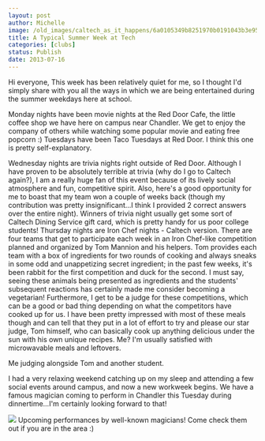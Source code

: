 ```yaml
---
layout: post
author: Michelle
image: /old_images/caltech_as_it_happens/6a0105349b8251970b0191043b3e95970c.jpg
title: A Typical Summer Week at Tech 
categories: [clubs]
status: Publish
date: 2013-07-16
---
```


Hi everyone,
This week has been relatively quiet for me, so I thought I'd simply share with you all the ways in which we are being entertained during the summer weekdays here at school.

Monday nights have been movie nights at the Red Door Cafe, the little coffee shop we have here on campus near Chandler. We get to enjoy the company of others while watching some popular movie and eating free popcorn :)
Tuesdays have been Taco Tuesdays at Red Door. I think this one is pretty self-explanatory.

Wednesday nights are trivia nights right outside of Red Door. Although I have proven to be absolutely terrible at trivia (why do I go to Caltech again?), I am a really huge fan of this event because of its lively social atmosphere and fun, competitive spirit. Also, here's a good opportunity for me to boast that my team won a couple of weeks back (though my contribution was pretty insignificant...I think I provided 2 correct answers over the entire night). Winners of trivia night usually get some sort of Caltech Dining Service gift card, which is pretty handy for us poor college students!
Thursday nights are Iron Chef nights - Caltech version. There are four teams that get to participate each week in an Iron Chef-like competition planned and organized by Tom Mannion and his helpers. Tom provides each team with a box of ingredients for two rounds of cooking and always sneaks in some odd and unappetizing secret ingredient; in the past few weeks, it's been rabbit for the first competition and duck for the second. I must say, seeing these animals being presented as ingredients and the students' subsequent reactions has certainly made me consider becoming a vegetarian! Furthermore, I get to be a judge for these competitions, which can be a good or bad thing depending on what the competitors have cooked up for us. I have been pretty impressed with most of these meals though and can tell that they put in a lot of effort to try and please our star judge, Tom himself, who can basically cook up anything delicious under the sun with his own unique recipes. Me? I'm usually satisfied with microwavable meals and leftovers.

Me judging alongside Tom and another student.

I had a very relaxing weekend catching up on my sleep and attending a few social events around campus, and now a new workweek begins. We have a famous magician coming to perform in Chandler this Tuesday during dinnertime...I'm certainly looking forward to that!


![](/old_images/caltech_as_it_happens/6a0105349b8251970b01901e452ae8970b.jpg)
Upcoming performances by well-known magicians! Come check them out if you are in the area :)
